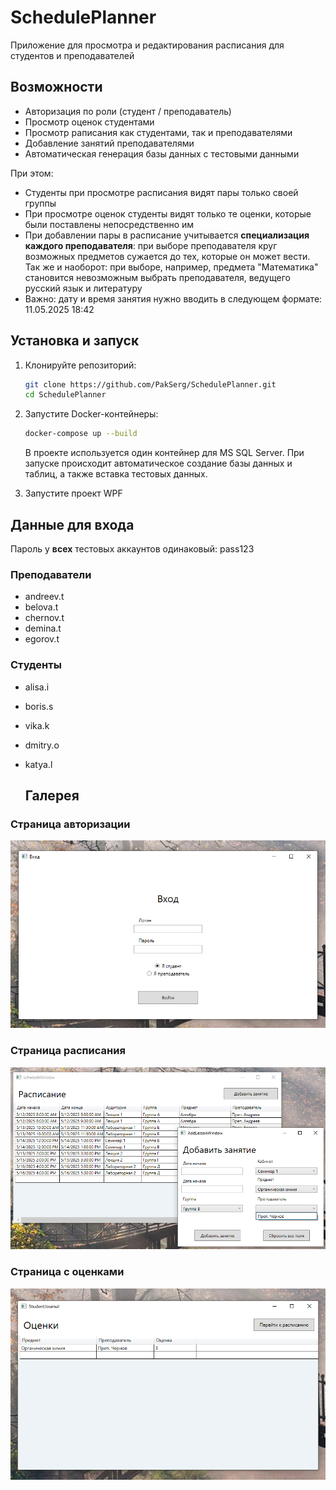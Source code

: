 # SchedulePlanner
Приложение для просмотра и редактирования расписания для студентов и преподавателей

## Возможности 

- Авторизация по роли (студент / преподаватель)
- Просмотр оценок студентами
- Просмотр раписания как студентами, так и преподавателями
- Добавление занятий преподавателями
- Автоматическая генерация базы данных с тестовыми данными

При этом: 

- Студенты при просмотре расписания видят пары только своей группы
- При просмотре оценок студенты видят только те оценки, которые были поставлены непосредственно им
- При добавлении пары в расписание  учитывается **специализация каждого преподавателя**: при выборе преподавателя круг возможных предметов сужается до тех, которые он может вести. Так же и наоборот: при выборе, например, предмета "Математика" становится невозможным выбрать преподавателя, ведущего русский язык и литературу
- Важно: дату и время занятия нужно вводить в следующем формате: 11.05.2025 18:42

## Установка и запуск

1. Клонируйте репозиторий:
    ```bash
    git clone https://github.com/PakSerg/SchedulePlanner.git
    cd SchedulePlanner
    ```

2. Запустите Docker-контейнеры:
    ```bash
    docker-compose up --build
    ```

    В проекте используется один контейнер для MS SQL Server. При запуске происходит автоматическое создание базы данных и таблиц, а также вставка тестовых данных.

3. Запустите проект WPF

## Данные для входа

Пароль у **всех** тестовых аккаунтов одинаковый: pass123

### Преподаватели 

- andreev.t
- belova.t
- chernov.t
- demina.t
- egorov.t

### Студенты 

- alisa.i
- boris.s
- vika.k
- dmitry.o
- katya.l

  ## Галерея

### Страница авторизации

<p align="center">
  <img src="readme-assets/login.png">
</p>

### Страница расписания

<p align="center">
  <img src="readme-assets/schedule.png">
</p>

### Страница с оценками

<p align="center">
  <img src="readme-assets/journal.png">
</p>
